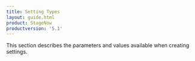 ```yaml
---
title: Setting Types
layout: guide.html
product: StageNow
productversion: '5.1'
---
```


This section describes the parameters and values available when creating settings. 













